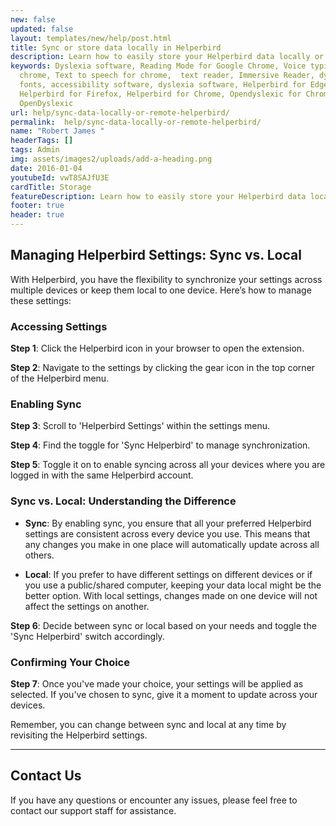 ```yaml
---
new: false
updated: false
layout: templates/new/help/post.html
title: Sync or store data locally in Helperbird
description: Learn how to easily store your Helperbird data locally or sync across browsers.
keywords: Dyslexia software, Reading Mode for Google Chrome, Voice typing for
  chrome, Text to speech for chrome,  text reader, Immersive Reader, dyslexia
  fonts, accessibility software, dyslexia software, Helperbird for Edge,
  Helperbird for Firefox, Helperbird for Chrome, Opendyslexic for Chrome,
  OpenDyslexic
url: help/sync-data-locally-or-remote-helperbird/
permalink:  help/sync-data-locally-or-remote-helperbird/
name: "Robert James "
headerTags: []
tags: Admin
img: assets/images2/uploads/add-a-heading.png
date: 2016-01-04
youtubeId: vwT8SAJfU3E
cardTitle: Storage
featureDescription: Learn how to easily store your Helperbird data locally or sync across browsers.
footer: true
header: true
---
```


## Managing Helperbird Settings: Sync vs. Local

With Helperbird, you have the flexibility to synchronize your settings across multiple devices or keep them local to one device. Here’s how to manage these settings:

### Accessing Settings

**Step 1**: Click the Helperbird icon in your browser to open the extension.

**Step 2**: Navigate to the settings by clicking the gear icon in the top corner of the Helperbird menu.

### Enabling Sync

**Step 3**: Scroll to 'Helperbird Settings' within the settings menu.

**Step 4**: Find the toggle for 'Sync Helperbird' to manage synchronization.

**Step 5**: Toggle it on to enable syncing across all your devices where you are logged in with the same Helperbird account.

### Sync vs. Local: Understanding the Difference

- **Sync**: By enabling sync, you ensure that all your preferred Helperbird settings are consistent across every device you use. This means that any changes you make in one place will automatically update across all others.

- **Local**: If you prefer to have different settings on different devices or if you use a public/shared computer, keeping your data local might be the better option. With local settings, changes made on one device will not affect the settings on another.

**Step 6**: Decide between sync or local based on your needs and toggle the 'Sync Helperbird' switch accordingly.

### Confirming Your Choice

**Step 7**: Once you've made your choice, your settings will be applied as selected. If you've chosen to sync, give it a moment to update across your devices.

Remember, you can change between sync and local at any time by revisiting the Helperbird settings.


---

## Contact Us

If you have any questions or encounter any issues, please feel free to contact our support staff for assistance.
